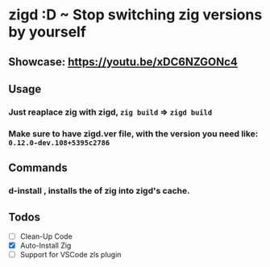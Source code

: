 # zigd :D ~ Stop switching zig versions by yourself

## Showcase: https://youtu.be/xDC6NZGONc4

## Usage

### Just reaplace zig with zigd, `zig build` => `zigd build`
### Make sure to have zigd.ver file, with the version you need like: `0.12.0-dev.108+5395c2786`

## Commands

### d-install <Version>, installs the <Version> of zig into zigd's cache.

## Todos

- [ ] Clean-Up Code
- [x] Auto-Install Zig
- [ ] Support for VSCode zls plugin